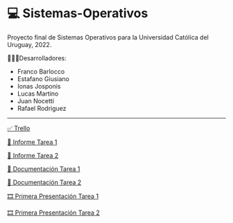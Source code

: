 # 💻 Sistemas-Operativos

Proyecto final de Sistemas Operativos para la Universidad Católica del Uruguay, 2022.

👨🏻‍💻Desarrolladores:

* Franco Barlocco
* Estafano Giusiano
* Ionas Josponis
* Lucas Martino
* Juan Nocetti
* Rafael Rodriguez

---

[✅ Trello](https://trello.com/invite/b/GYm4rVU4/83cbca16015aa128ea561b83d9611313/obligatorio-so "Trello Kanban")

[🧾 Informe Tarea 1](https://docs.google.com/document/d/1gnH0SbFDkKb7OodQqRw2gma61R4Rc2gU22Vcg34noO4/edit?usp=sharing "Informe del Obligatorio")

[🧾 Informe Tarea 2](https://docs.google.com/document/d/1Xzp6OORPZzyOJdAE1Df70a8At5aEJ7exR2LiCZl42z8/edit?usp=sharing "Informe del Obligatorio")

[📕 Documentación Tarea 1](sistemasoperativos/doc/índice.md "Documentación")

[📕 Documentación Tarea 2](sistemasoperativos/doc/Manual2.md "Documentación")

[🎞 Primera Presentación Tarea 1](https://www.canva.com/design/DAFAzQWOxyg/eSwMTCI-HsCllrRnagL9mA/edit?utm_content=DAFAzQWOxyg&utm_campaign=designshare&utm_medium=link2&utm_source=sharebutton)

[🎞 Primera Presentación Tarea 2](https://www.canva.com/design/DAFAzQWOxyg/eSwMTCI-HsCllrRnagL9mA/edit?utm_content=DAFAzQWOxyg&utm_campaign=designshare&utm_medium=link2&utm_source=sharebutton)
